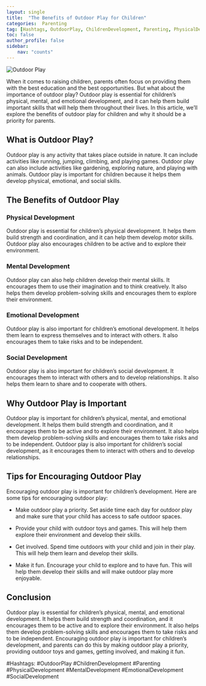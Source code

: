 ```yaml
---
layout: single
title:  "The Benefits of Outdoor Play for Children"
categories:  Parenting
tag: [Hashtags, OutdoorPlay, ChildrenDevelopment, Parenting, PhysicalDevelopment, MentalDevelopment, EmotionalDevelopment, SocialDevelopment, ]
toc: false
author_profile: false
sidebar:
    nav: "counts"
---
```

    
![Outdoor Play](https://images.pexels.com/photos/314550/pexels-photo-314550.jpeg?auto=compress&cs=tinysrgb&dpr=2&h=650&w=940)

When it comes to raising children, parents often focus on providing them with the best education and the best opportunities. But what about the importance of outdoor play? Outdoor play is essential for children’s physical, mental, and emotional development, and it can help them build important skills that will help them throughout their lives. In this article, we’ll explore the benefits of outdoor play for children and why it should be a priority for parents.

## What is Outdoor Play?

Outdoor play is any activity that takes place outside in nature. It can include activities like running, jumping, climbing, and playing games. Outdoor play can also include activities like gardening, exploring nature, and playing with animals. Outdoor play is important for children because it helps them develop physical, emotional, and social skills.

## The Benefits of Outdoor Play

### Physical Development

Outdoor play is essential for children’s physical development. It helps them build strength and coordination, and it can help them develop motor skills. Outdoor play also encourages children to be active and to explore their environment.

### Mental Development

Outdoor play can also help children develop their mental skills. It encourages them to use their imagination and to think creatively. It also helps them develop problem-solving skills and encourages them to explore their environment.

### Emotional Development

Outdoor play is also important for children’s emotional development. It helps them learn to express themselves and to interact with others. It also encourages them to take risks and to be independent.

### Social Development

Outdoor play is also important for children’s social development. It encourages them to interact with others and to develop relationships. It also helps them learn to share and to cooperate with others.

## Why Outdoor Play is Important

Outdoor play is important for children’s physical, mental, and emotional development. It helps them build strength and coordination, and it encourages them to be active and to explore their environment. It also helps them develop problem-solving skills and encourages them to take risks and to be independent. Outdoor play is also important for children’s social development, as it encourages them to interact with others and to develop relationships.

## Tips for Encouraging Outdoor Play

Encouraging outdoor play is important for children’s development. Here are some tips for encouraging outdoor play:

* Make outdoor play a priority. Set aside time each day for outdoor play and make sure that your child has access to safe outdoor spaces.

* Provide your child with outdoor toys and games. This will help them explore their environment and develop their skills.

* Get involved. Spend time outdoors with your child and join in their play. This will help them learn and develop their skills.

* Make it fun. Encourage your child to explore and to have fun. This will help them develop their skills and will make outdoor play more enjoyable.

## Conclusion

Outdoor play is essential for children’s physical, mental, and emotional development. It helps them build strength and coordination, and it encourages them to be active and to explore their environment. It also helps them develop problem-solving skills and encourages them to take risks and to be independent. Encouraging outdoor play is important for children’s development, and parents can do this by making outdoor play a priority, providing outdoor toys and games, getting involved, and making it fun. 

#Hashtags: 
#OutdoorPlay #ChildrenDevelopment #Parenting #PhysicalDevelopment #MentalDevelopment #EmotionalDevelopment #SocialDevelopment